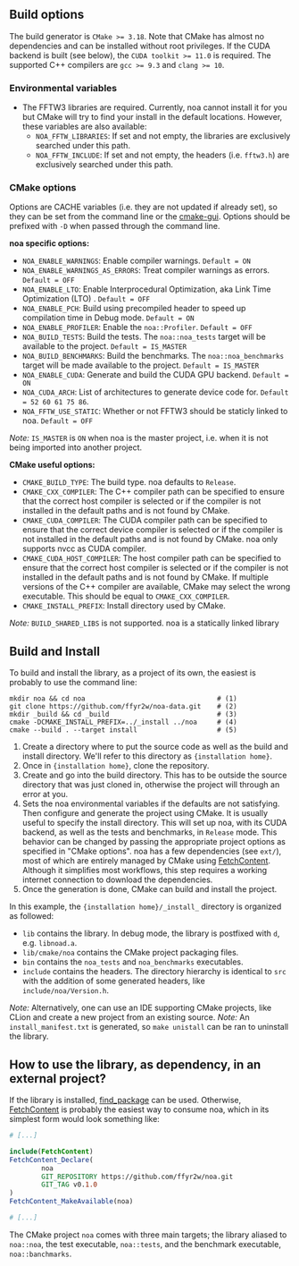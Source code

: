 ## Build options

The build generator is `CMake >= 3.18`. Note that CMake has almost no dependencies and can be
installed without root privileges. If the CUDA backend is built (see below),
the `CUDA toolkit >= 11.0` is required. The supported C++ compilers are `gcc >= 9.3`
and `clang >= 10`.

### Environmental variables

- The FFTW3 libraries are required. Currently, noa cannot install it for you but CMake will try to
  find your install in the default locations. However, these variables are also available:
    - `NOA_FFTW_LIBRARIES`: If set and not empty, the libraries are exclusively searched under this
      path.
    - `NOA_FFTW_INCLUDE`: If set and not empty, the headers (i.e. `fftw3.h`) are exclusively
      searched under this path.

### CMake options

Options are CACHE variables (i.e. they are not updated if already set), so they can be set from the
command line or the [cmake-gui](https://cmake.org/cmake/help/latest/manual/cmake-gui.1.html).
Options should be prefixed with `-D` when passed through the command line.

__noa specific options:__

- `NOA_ENABLE_WARNINGS`: Enable compiler warnings. `Default = ON`
- `NOA_ENABLE_WARNINGS_AS_ERRORS`: Treat compiler warnings as errors. `Default = OFF`
- `NOA_ENABLE_LTO`: Enable Interprocedural Optimization, aka Link Time Optimization (LTO)
  . `Default = OFF`
- `NOA_ENABLE_PCH`: Build using precompiled header to speed up compilation time in Debug
  mode. `Default = ON`
- `NOA_ENABLE_PROFILER`: Enable the `noa::Profiler`. `Default = OFF`
- `NOA_BUILD_TESTS`: Build the tests. The `noa::noa_tests` target will be available to the
  project. `Default = IS_MASTER`
- `NOA_BUILD_BENCHMARKS`: Build the benchmarks. The `noa::noa_benchmarks` target will be made
  available to the project. `Default = IS_MASTER`
- `NOA_ENABLE_CUDA`: Generate and build the CUDA GPU backend. `Default = ON`
- `NOA_CUDA_ARCH`: List of architectures to generate device code for. `Default = 52 60 61 75 86`.
- `NOA_FFTW_USE_STATIC`: Whether or not FFTW3 should be staticly linked to noa. `Default = OFF`

_Note:_ `IS_MASTER` is `ON` when noa is the master project, i.e. when it is not being imported into
another project.

__CMake useful options:__

- `CMAKE_BUILD_TYPE`: The build type. noa defaults to `Release`.
- `CMAKE_CXX_COMPILER`: The C++ compiler path can be specified to ensure that the correct host
  compiler is selected or if the compiler is not installed in the default paths and is not found by
  CMake.
- `CMAKE_CUDA_COMPILER`: The CUDA compiler path can be specified to ensure that the correct device
  compiler is selected or if the compiler is not installed in the default paths and is not found by
  CMake. noa only supports nvcc as CUDA compiler.
- `CMAKE_CUDA_HOST_COMPILER`: The host compiler path can be specified to ensure that the correct
  host compiler is selected or if the compiler is not installed in the default paths and is not
  found by CMake. If multiple versions of the C++ compiler are available, CMake may select the wrong
  executable. This should be equal to `CMAKE_CXX_COMPILER`.
- `CMAKE_INSTALL_PREFIX`: Install directory used by CMake.

_Note:_  `BUILD_SHARED_LIBS` is not supported. noa is a statically linked library

## Build and Install

To build and install the library, as a project of its own, the easiest is probably to use the
command line:

```shell
mkdir noa && cd noa                                 # (1)
git clone https://github.com/ffyr2w/noa-data.git    # (2)
mkdir _build && cd _build                           # (3)
cmake -DCMAKE_INSTALL_PREFIX=../_install ../noa     # (4)
cmake --build . --target install                    # (5)
```

1. Create a directory where to put the source code as well as the build and install directory. We'll
   refer to this directory as `{installation home}`.
2. Once in `{installation home}`, clone the repository.
3. Create and go into the build directory. This has to be outside the source directory that was just
   cloned in, otherwise the project will through an error at you.
4. Sets the noa environmental variables if the defaults are not satisfying. Then configure and
   generate the project using CMake. It is usually useful to specify the install directory. This
   will set up noa, with its CUDA backend, as well as the tests and benchmarks, in
   `Release` mode. This behavior can be changed by passing the appropriate project options as
   specified in "CMake options". noa has a few dependencies (see `ext/`), most of which are entirely
   managed by CMake
   using [FetchContent](https://cmake.org/cmake/help/latest/module/FetchContent.html). Although it
   simplifies most workflows, this step requires a working internet connection to download the
   dependencies.
5. Once the generation is done, CMake can build and install the project.

In this example, the `{installation home}/_install_` directory is organized as followed:

- `lib` contains the library. In debug mode, the library is postfixed with `d`, e.g. `libnoad.a`.
- `lib/cmake/noa` contains the CMake project packaging files.
- `bin` contains the `noa_tests` and `noa_benchmarks` executables.
- `include` contains the headers. The directory hierarchy is identical to `src` with the addition of
  some generated headers, like `include/noa/Version.h`.

_Note:_ Alternatively, one can use an IDE supporting CMake projects, like CLion and create a new
project from an existing source.
_Note:_ An `install_manifest.txt` is generated, so `make unistall` can be ran to uninstall the
library.

## How to use the library, as dependency, in an external project?

If the library is installed,
[find_package](https://cmake.org/cmake/help/latest/command/find_package.html?highlight=find_package)
can be used. Otherwise, [FetchContent](https://cmake.org/cmake/help/latest/module/FetchContent.html)
is probably the easiest way to consume noa, which in its simplest form would look something like:

```cmake
# [...]

include(FetchContent)
FetchContent_Declare(
        noa
        GIT_REPOSITORY https://github.com/ffyr2w/noa.git
        GIT_TAG v0.1.0
)
FetchContent_MakeAvailable(noa)

# [...]
```

The CMake project `noa` comes with three main targets; the library aliased to `noa::noa`, the test
executable, `noa::tests`, and the benchmark executable, `noa::banchmarks`.
